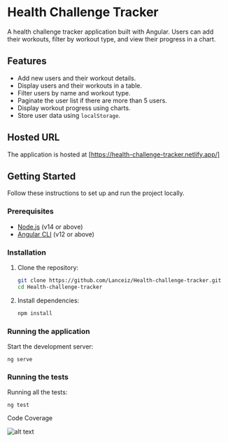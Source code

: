 # Health Challenge Tracker

A health challenge tracker application built with Angular. Users can add their workouts, filter by workout type, and view their progress in a chart.

## Features

- Add new users and their workout details.
- Display users and their workouts in a table.
- Filter users by name and workout type.
- Paginate the user list if there are more than 5 users.
- Display workout progress using charts.
- Store user data using `localStorage`.

## Hosted URL

The application is hosted at [https://health-challenge-tracker.netlify.app/]

## Getting Started

Follow these instructions to set up and run the project locally.

### Prerequisites

- [Node.js](https://nodejs.org/en/download/) (v14 or above)
- [Angular CLI](https://angular.io/cli) (v12 or above)

### Installation

1. Clone the repository:

   ```bash
   git clone https://github.com/Lanceiz/Health-challenge-tracker.git
   cd Health-challenge-tracker

2. Install dependencies:

    ```bash
    npm install

### Running the application

Start the development server:
    
    ng serve

### Running the tests

Running all the tests:
    
    ng test

Code Coverage

![alt text](codeCoverage.png)
